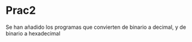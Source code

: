 # Prac2
Se han añadido los programas que convierten de binario a decimal, y de binario a hexadecimal
